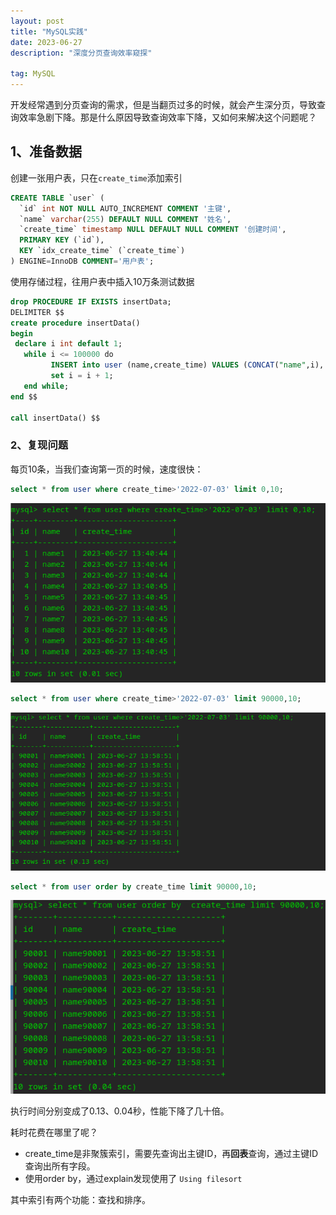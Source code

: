 ```yaml
---
layout: post
title: "MySQL实践"
date: 2023-06-27 
description: "深度分页查询效率窥探"

tag: MySQL
---  
```


开发经常遇到分页查询的需求，但是当翻页过多的时候，就会产生深分页，导致查询效率急剧下降。那是什么原因导致查询效率下降，又如何来解决这个问题呢？

## 1、准备数据

创建一张用户表，只在`create_time`添加索引

```sql
CREATE TABLE `user` (
  `id` int NOT NULL AUTO_INCREMENT COMMENT '主键',
  `name` varchar(255) DEFAULT NULL COMMENT '姓名',
  `create_time` timestamp NULL DEFAULT NULL COMMENT '创建时间',
  PRIMARY KEY (`id`),
  KEY `idx_create_time` (`create_time`)
) ENGINE=InnoDB COMMENT='用户表';
```

使用存储过程，往用户表中插入10万条测试数据

```sql
drop PROCEDURE IF EXISTS insertData;
DELIMITER $$
create procedure insertData()
begin
 declare i int default 1;
   while i <= 100000 do
         INSERT into user (name,create_time) VALUES (CONCAT("name",i), now());
         set i = i + 1; 
   end while; 
end $$

call insertData() $$
```

### 2、复现问题

每页10条，当我们查询第一页的时候，速度很快：

```sql
select * from user where create_time>'2022-07-03' limit 0,10;
```

![image4](images/posts/markdown/image4.png)

```sql
select * from user where create_time>'2022-07-03' limit 90000,10;
```

![image-20230627142551695](images/posts/markdown/image-20230627142551695.png)

```sql
select * from user order by create_time limit 90000,10;
```

![image-20230627143146945](images/posts/markdown/image-20230627143146945.png)

执行时间分别变成了0.13、0.04秒，性能下降了几十倍。

耗时花费在哪里了呢？

- create_time是非聚簇索引，需要先查询出主键ID，再**回表**查询，通过主键ID查询出所有字段。
- 使用order by，通过explain发现使用了 `Using filesort`

其中索引有两个功能：查找和排序。